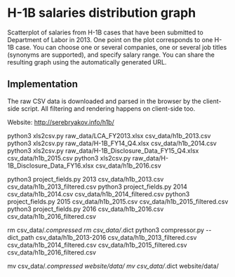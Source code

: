 # H-1B salaries distribution graph

Scatterplot of salaries from H-1B cases that have been submitted to Department of Labor in 2013.
One point on the plot corresponds to one H-1B case.
You can choose one or several companies, one or several job titles (synonyms are supported), and specify salary range.
You can share the resulting graph using the automatically generated URL.

## Implementation
The raw CSV data is downloaded and parsed in the browser by the client-side script.
All filtering and rendering happens on client-side too.

Website: http://serebryakov.info/h1b/

python3 xls2csv.py raw_data/LCA_FY2013.xlsx csv_data/h1b_2013.csv
python3 xls2csv.py raw_data/H-1B_FY14_Q4.xlsx csv_data/h1b_2014.csv
python3 xls2csv.py raw_data/H-1B_Disclosure_Data_FY15_Q4.xlsx csv_data/h1b_2015.csv
python3 xls2csv.py raw_data/H-1B_Disclosure_Data_FY16.xlsx csv_data/h1b_2016.csv

python3 project_fields.py 2013 csv_data/h1b_2013.csv csv_data/h1b_2013_filtered.csv
python3 project_fields.py 2014 csv_data/h1b_2014.csv csv_data/h1b_2014_filtered.csv
python3 project_fields.py 2015 csv_data/h1b_2015.csv csv_data/h1b_2015_filtered.csv
python3 project_fields.py 2016 csv_data/h1b_2016.csv csv_data/h1b_2016_filtered.csv

rm csv_data/*.compressed
rm csv_data/*.dict
python3 compressor.py --dict_path csv_data/h1b_2013-2016 csv_data/h1b_2013_filtered.csv csv_data/h1b_2014_filtered.csv csv_data/h1b_2015_filtered.csv csv_data/h1b_2016_filtered.csv

mv csv_data/*.compressed website/data/
mv csv_data/*.dict website/data/
